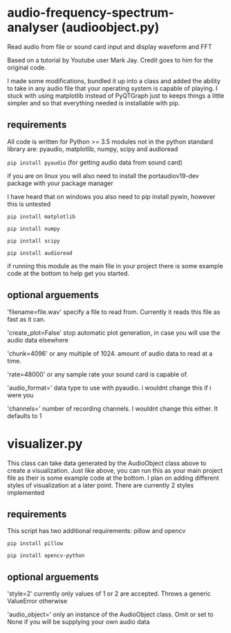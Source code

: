 # audio-frequency-spectrum-analyser (audioobject.py)
Read audio from file or sound card input and display waveform and FFT

Based on a tutorial by Youtube user Mark Jay. Credit goes to him for the original code.

I made some modifications, bundled it up into a class and added the ability to take in any audio file that your operating system is capable of playing. I stuck with using matplotlib instead of PyQTGraph just to keeps things a little simpler and so that everything needed is installable with pip.

## requirements
All code is written for Python >= 3.5
modules not in the python standard library are: pyaudio, matplotlib, numpy, scipy and audioread

`pip install pyaudio` (for getting audio data from sound card)

if you are on linux you will also need to install the portaudiov19-dev package with your package manager

I have heard that on windows you also need to pip install pywin, however this is untested

`pip install matplotlib`

`pip install numpy`

`pip install scipy`

`pip install audioread`

if running this module as the main file in your project there is some example code at the bottom to help get you started.

## optional arguements
'filename=file.wav' specify a file to read from. Currently it reads this file as fast as it can.

'create_plot=False' stop automatic plot generation, in case you will use the audio data elsewhere

'chunk=4096' or any multiple of 1024. amount of audio data to read at a time.

'rate=48000' or any sample rate your sound card is capable of. 

'audio_format=' data type to use with pyaudio. i wouldnt change this if i were you

'channels=' number of recording channels. I wouldnt change this either. It defaults to 1

# visualizer.py
This class can take data generated by the AudioObject class above to create a visualization. Just like above, you can run this as your main project file as their is some example code at the bottom. I plan on adding different styles of visualization at a later point. There are currently 2 styles implemented

## requirements
This script has two additional requirements: pillow and opencv

`pip install pillow`

`pip install opencv-python`

## optional arguements
'style=2' currently only values of 1 or 2 are accepted. Throws a generic ValueError otherwise

'audio_object=' only an instance of the AudioObject class. Omit or set to None if you will be supplying your own audio data
